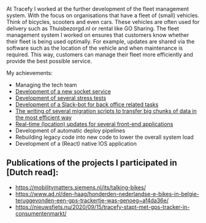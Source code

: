At Tracefy I worked at the further development of the fleet management system. With the focus on organisations that have a fleet of (small) vehicles. Think of bicycles, scooters and even cars. These vehicles are often used for delivery such as Thuisbezorgd.nl or rental like GO Sharing. The fleet management system I worked on ensures that customers know whether their fleet is being used optimally. For example, updates are shared via the software such as the location of the vehicle and when maintenance is required. This way, customers can manage their fleet more efficiently and provide the best possible service.

My achievements:
- Managing the tech team
- [Development of a new socket service](project/tracefy/socket-service)
- [Development of several stress tests](project/tracefy/socket-service)
- [Development of a Slack-bot for back office related tasks](project/tracefy/slack-bot)
- [The writing of several migration scripts to transfer big chunks of data in the most efficient way](project/tracefy/migration)
- [Real-time (location) updates for several front-end applications](project/tracefy/realtime-updates)
- Development of automatic deploy pipelines
- Rebuilding legacy code into new code to lower the overall system load
- Development of a (React) native IOS application

## Publications of the projects I participated in \[Dutch read\]:
- https://mobilitymatters.siemens.nl/its/talking-bikes/
- https://www.ad.nl/den-haag/honderden-nederlandse-e-bikes-in-belgie-teruggevonden-een-gps-trackertje-was-genoeg~af4da36e/
- https://nieuwsfiets.nu/2020/09/15/tracefy-stapt-met-gps-tracker-in-consumentenmarkt/